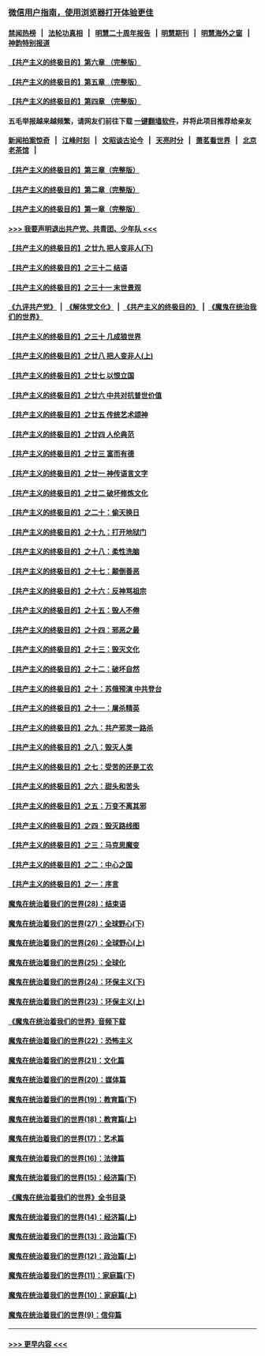 ### [微信用户指南，使用浏览器打开体验更佳](https://github.com/gfw-breaker/banned-news1/blob/master/indexes/wechat-guide.md?t=0)
#### [禁闻热榜](热点新闻.md?t=0)  &nbsp;&nbsp;|&nbsp;&nbsp; [法轮功真相](https://github.com/gfw-breaker/truth/blob/master/README.md?t=0) &nbsp;&nbsp;|&nbsp;&nbsp; [明慧二十周年报告](https://github.com/gfw-breaker/mh-reports/blob/master/README.md?t=0) &nbsp;&nbsp;|&nbsp;&nbsp;[明慧期刊](https://github.com/gfw-breaker/mh-qikan) &nbsp;&nbsp;|&nbsp;&nbsp; [明慧海外之窗](https://github.com/gfw-breaker/mh-news/blob/master/README.md?t=0) &nbsp;&nbsp;|&nbsp;&nbsp; [神韵特别报道](https://github.com/gfw-breaker/mh-news/blob/master/shenyun.md?t=0)
#### [【共产主义的终极目的】第六章 （完整版）](../pages/nsc422/n11428913.md?t=02060555) 
#### [【共产主义的终极目的】第五章 （完整版）](../pages/nsc422/n11428912.md?t=02060555) 
#### [【共产主义的终极目的】第四章 （完整版）](../pages/nsc422/n11428907.md?t=02060555) 
#### 五毛举报越来越频繁，请网友们前往下载 [一键翻墙软件](https://github.com/gfw-breaker/ssr-accounts)，并将此项目推荐给亲友
#### [新闻拍案惊奇](https://github.com/gfw-breaker/banned-news1/blob/master/pages/link4.md) &nbsp;&nbsp;|&nbsp;&nbsp; [江峰时刻](https://github.com/gfw-breaker/banned-news1/blob/master/pages/link4.md) &nbsp;&nbsp;|&nbsp;&nbsp; [文昭谈古论今](https://github.com/gfw-breaker/banned-news1/blob/master/pages/link4.md) &nbsp;&nbsp;|&nbsp;&nbsp; [天亮时分](https://github.com/gfw-breaker/banned-news1/blob/master/pages/link4.md) &nbsp;&nbsp;|&nbsp;&nbsp; [萧茗看世界](https://github.com/gfw-breaker/banned-news1/blob/master/pages/link4.md) &nbsp;&nbsp;|&nbsp;&nbsp; [北京老茶馆](https://github.com/gfw-breaker/banned-news1/blob/master/pages/link4.md) &nbsp;&nbsp;|&nbsp;&nbsp; 
#### [【共产主义的终极目的】第三章（完整版）](../pages/nsc422/n11428848.md?t=02060555) 
#### [【共产主义的终极目的】第二章（完整版）](../pages/nsc422/n11428831.md?t=02060555) 
#### [【共产主义的终极目的】第一章（完整版）](../pages/nsc422/n11417651.md?t=02060555) 
#### [>>> 我要声明退出共产党、共青团、少年队 <<<](https://github.com/begood0513/goodnews/blob/master/quit/letter.md) 
#### [【共产主义的终极目的】之廿九 把人变非人(下)](../pages/nsc422/n11344140.md?t=02060555) 
#### [【共产主义的终极目的】之三十二 结语](../pages/nsc422/n11360535.md?t=02060555) 
#### [【共产主义的终极目的】之三十一 末世景观](../pages/nsc422/n11351129.md?t=02060555) 
#### [《九评共产党》](https://github.com/begood0513/9ping.md/blob/master/README.md) &nbsp;|&nbsp; [《解体党文化》](../../../../jtdwh.md/blob/master/README.md)  &nbsp;|&nbsp; [《共产主义的终极目的》](../../../../gczydzjmd.md/blob/master/README.md) &nbsp;|&nbsp; [《魔鬼在统治我们的世界》](../../../../mgztzwmdsj.md/blob/master/README.md) 
#### [【共产主义的终极目的】之三十 几成狼世界](../pages/nsc422/n11348280.md?t=02060555) 
#### [【共产主义的终极目的】之廿八 把人变非人(上)](../pages/nsc422/n11340492.md?t=02060555) 
#### [【共产主义的终极目的】之廿七 以恨立国](../pages/nsc422/n11336944.md?t=02060555) 
#### [【共产主义的终极目的】之廿六 中共对抗普世价值](../pages/nsc422/n11324785.md?t=02060555) 
#### [【共产主义的终极目的】之廿五 传统艺术颂神](../pages/nsc422/n11296396.md?t=02060555) 
#### [【共产主义的终极目的】之廿四 人伦典范](../pages/nsc422/n11296397.md?t=02060555) 
#### [【共产主义的终极目的】之廿三 富而有德](../pages/nsc422/n11283598.md?t=02060555) 
#### [【共产主义的终极目的】之廿一 神传语言文字](../pages/nsc422/n11263265.md?t=02060555) 
#### [【共产主义的终极目的】之廿二 破坏修炼文化](../pages/nsc422/n11245728.md?t=02060555) 
#### [【共产主义的终极目的】之二十：偷天换日](../pages/nsc422/n11238846.md?t=02060555) 
#### [【共产主义的终极目的】之十九：打开地狱门](../pages/nsc422/n11206376.md?t=02060555) 
#### [【共产主义的终极目的】之十八：柔性洗脑](../pages/nsc422/n11199994.md?t=02060555) 
#### [【共产主义的终极目的】之十七：颠倒善恶](../pages/nsc422/n11179782.md?t=02060555) 
#### [【共产主义的终极目的】之十六：反神骂祖宗](../pages/nsc422/n11166798.md?t=02060555) 
#### [【共产主义的终极目的】之十五：毁人不倦](../pages/nsc422/n11166792.md?t=02060555) 
#### [【共产主义的终极目的】之十四：邪恶之最](../pages/nsc422/n11150249.md?t=02060555) 
#### [【共产主义的终极目的】之十三：毁灭文化](../pages/nsc422/n11135227.md?t=02060555) 
#### [【共产主义的终极目的】之十二：破坏自然](../pages/nsc422/n11135214.md?t=02060555) 
#### [【共产主义的终极目的】之十：苏俄预演 中共登台](../pages/nsc422/n11118424.md?t=02060555) 
#### [【共产主义的终极目的】之十一：屠杀精英](../pages/nsc422/n11118442.md?t=02060555) 
#### [【共产主义的终极目的】之九：共产邪灵一路杀](../pages/nsc422/n11114139.md?t=02060555) 
#### [【共产主义的终极目的】之八：毁灭人类](../pages/nsc422/n11108503.md?t=02060555) 
#### [【共产主义的终极目的】之七：受苦的还是工农](../pages/nsc422/n11101809.md?t=02060555) 
#### [【共产主义的终极目的】之六：甜头和苦头](../pages/nsc422/n11096971.md?t=02060555) 
#### [【共产主义的终极目的】之五：万变不离其邪](../pages/nsc422/n11091285.md?t=02060555) 
#### [【共产主义的终极目的】之四：毁灭路线图](../pages/nsc422/n11086284.md?t=02060555) 
#### [【共产主义的终极目的】之三：马克思魔变](../pages/nsc422/n11061941.md?t=02060555) 
#### [【共产主义的终极目的】之二：中心之国](../pages/nsc422/n11047728.md?t=02060555) 
#### [【共产主义的终极目的】之一：序言](../pages/nsc422/n11086077.md?t=02060555) 
#### [魔鬼在统治着我们的世界(28)：结束语](../pages/nsc422/n10936246.md?t=02060555) 
#### [魔鬼在统治着我们的世界(27)：全球野心(下)](../pages/nsc422/n10928319.md?t=02060555) 
#### [魔鬼在统治着我们的世界(26)：全球野心(上)](../pages/nsc422/n10900318.md?t=02060555) 
#### [魔鬼在统治着我们的世界(25)：全球化](../pages/nsc422/n10788205.md?t=02060555) 
#### [魔鬼在统治着我们的世界(24)：环保主义(下)](../pages/nsc422/n10695307.md?t=02060555) 
#### [魔鬼在统治着我们的世界(23)：环保主义(上)](../pages/nsc422/n10688613.md?t=02060555) 
#### [《魔鬼在统治着我们的世界》音频下载](../pages/nsc422/n10635553.md?t=02060555) 
#### [魔鬼在统治着我们的世界(22)：恐怖主义](../pages/nsc422/n10614727.md?t=02060555) 
#### [魔鬼在统治着我们的世界(21)：文化篇](../pages/nsc422/n10597706.md?t=02060555) 
#### [魔鬼在统治着我们的世界(20)：媒体篇](../pages/nsc422/n10586579.md?t=02060555) 
#### [魔鬼在统治着我们的世界(19)：教育篇(下)](../pages/nsc422/n10564808.md?t=02060555) 
#### [魔鬼在统治着我们的世界(18)：教育篇(上)](../pages/nsc422/n10526970.md?t=02060555) 
#### [魔鬼在统治着我们的世界(17)：艺术篇](../pages/nsc422/n10499093.md?t=02060555) 
#### [魔鬼在统治着我们的世界(16)：法律篇](../pages/nsc422/n10485969.md?t=02060555) 
#### [魔鬼在统治着我们的世界(15)：经济篇(下)](../pages/nsc422/n10469975.md?t=02060555) 
#### [《魔鬼在统治着我们的世界》全书目录](../pages/nsc422/n10464261.md?t=02060555) 
#### [魔鬼在统治着我们的世界(14)：经济篇(上)](../pages/nsc422/n10457370.md?t=02060555) 
#### [魔鬼在统治着我们的世界(13)：政治篇(下)](../pages/nsc422/n10448270.md?t=02060555) 
#### [魔鬼在统治着我们的世界(12)：政治篇(上)](../pages/nsc422/n10444576.md?t=02060555) 
#### [魔鬼在统治着我们的世界(11)：家庭篇(下)](../pages/nsc422/n10440961.md?t=02060555) 
#### [魔鬼在统治着我们的世界(10)：家庭篇(上)](../pages/nsc422/n10435448.md?t=02060555) 
#### [魔鬼在统治着我们的世界(9)：信仰篇](../pages/nsc422/n10432159.md?t=02060555) 

----
#### [ >>> 更早内容 <<< ](../indexes/nsc422-earlier.md)
